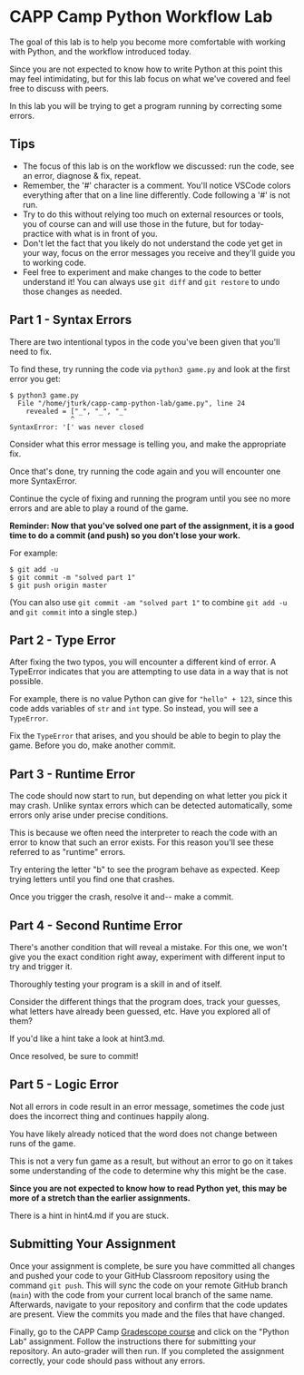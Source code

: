 # CAPP Camp Python Workflow Lab

The goal of this lab is to help you become more comfortable with working with Python, and the workflow introduced today.

Since you are not expected to know how to write Python at this point this may feel intimidating, but for this lab focus on what we've covered and feel free to discuss with peers.

In this lab you will be trying to get a program running by correcting some errors.

## Tips

- The focus of this lab is on the workflow we discussed: run the code, see an error, diagnose & fix, repeat.
- Remember, the '#' character is a comment. You'll notice VSCode colors everything after that on a line line differently. Code following a '#' is not run.
- Try to do this without relying too much on external resources or tools, you of course can and will use those in the future, but for today- practice with what is in front of you.
- Don't let the fact that you likely do not understand the code yet get in your way, focus on the error messages you receive and they'll guide you to working code.
- Feel free to experiment and make changes to the code to better understand it! You can always use `git diff` and `git restore` to undo those changes as needed.

## Part 1 - Syntax Errors

There are two intentional typos in the code you've been given that you'll need to fix.

To find these, try running the code via `python3 game.py` and look at the first error you get:

```
$ python3 game.py
  File "/home/jturk/capp-camp-python-lab/game.py", line 24
    revealed = ["_", "_", "_"
               ^
SyntaxError: '[' was never closed
```

Consider what this error message is telling you, and make the appropriate fix.

Once that's done, try running the code again and you will encounter one more SyntaxError.

Continue the cycle of fixing and running the program until you see no more errors and are able to play a round of the game.

**Reminder: Now that you've solved one part of the assignment, it is a good time to do a commit (and push) so you don't lose your work.**

For example:

```
$ git add -u
$ git commit -m "solved part 1"
$ git push origin master
```

(You can also use `git commit -am "solved part 1"` to combine `git add -u` and `git commit` into a single step.)

## Part 2 - Type Error

After fixing the two typos, you will encounter a different kind of error. A TypeError indicates that you are attempting to use data in a way that is not possible.

For example, there is no value Python can give for `"hello" + 123`, since this code adds variables of `str` and `int` type.
So instead, you will see a `TypeError`.

Fix the `TypeError` that arises, and you should be able to begin to play the game.  Before you do, make another commit.

## Part 3 - Runtime Error

The code should now start to run, but depending on what letter you pick it may crash.
Unlike syntax errors which can be detected automatically, some errors only arise under precise conditions.

This is because we often need the interpreter to reach the code with an error to know that such an error exists. For this reason you'll see these referred to as "runtime" errors.

Try entering the letter "b" to see the program behave as expected. Keep trying letters until you find one that crashes.

Once you trigger the crash, resolve it and-- make a commit.

## Part 4 - Second Runtime Error

There's another condition that will reveal a mistake.
For this one, we won't give you the exact condition right away, experiment with different input to try and trigger it.

Thoroughly testing your program is a skill in and of itself.

Consider the different things that the program does, track your guesses, what letters have already been guessed, etc. Have you explored all of them?

If you'd like a hint take a look at hint3.md.

Once resolved, be sure to commit!

## Part 5 - Logic Error

Not all errors in code result in an error message, sometimes the code just does the incorrect thing and continues happily along.

You have likely already noticed that the word does not change between runs of the game.

This is not a very fun game as a result, but without an error to go on it takes some understanding of the code to determine why this might be the case.

**Since you are not expected to know how to read Python yet, this may be more of a stretch than the earlier assignments.**

There is a hint in hint4.md if you are stuck.

## Submitting Your Assignment

Once your assignment is complete, be sure you have committed all changes and pushed your code to your GitHub Classroom repository using the command `git push`. This will sync the code on your remote GitHub branch (`main`) with the code from your current local branch of the same name. Afterwards, navigate to your repository and confirm that the code updates are present. View the commits you made and the files that have changed.

Finally, go to the CAPP Camp [Gradescope course](https://www.gradescope.com/courses/834709) and click on the "Python Lab" assignment. Follow the instructions there for submitting your repository. An auto-grader will then run. If you completed the assignment correctly, your code should pass without any errors.

